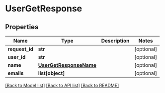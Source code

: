 # UserGetResponse

## Properties
Name | Type | Description | Notes
------------ | ------------- | ------------- | -------------
**request_id** | **str** |  | [optional] 
**user_id** | **str** |  | [optional] 
**name** | [**UserGetResponseName**](UserGetResponseName.md) |  | [optional] 
**emails** | **list[object]** |  | [optional] 

[[Back to Model list]](../README.md#documentation-for-models) [[Back to API list]](../README.md#documentation-for-api-endpoints) [[Back to README]](../README.md)


